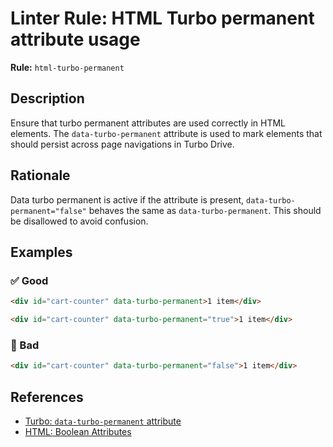 # Linter Rule: HTML Turbo permanent attribute usage

**Rule:** `html-turbo-permanent`

## Description

Ensure that turbo permanent attributes are used correctly in HTML elements. The `data-turbo-permanent` attribute is used to mark elements that should persist across page navigations in Turbo Drive.

## Rationale

Data turbo permanent is active if the attribute is present, `data-turbo-permanent="false"` behaves the same as `data-turbo-permanent`. This should be disallowed to avoid confusion.

## Examples

### ✅ Good

```html
<div id="cart-counter" data-turbo-permanent>1 item</div>

<div id="cart-counter" data-turbo-permanent="true">1 item</div>
```

### 🚫 Bad

```html
<div id="cart-counter" data-turbo-permanent="false">1 item</div>
```

## References

* [Turbo: `data-turbo-permanent` attribute](https://turbo.hotwired.dev/handbook/drive#permanent-elements)
* [HTML: Boolean Attributes](https://developer.mozilla.org/en-US/docs/Glossary/Boolean/HTML)
